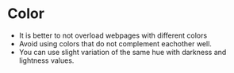 # Color

- It is better to not overload webpages with different colors
- Avoid using colors that do not complement eachother well.
- You can use slight variation of the same hue with darkness and lightness values.

```css

```


```html


```